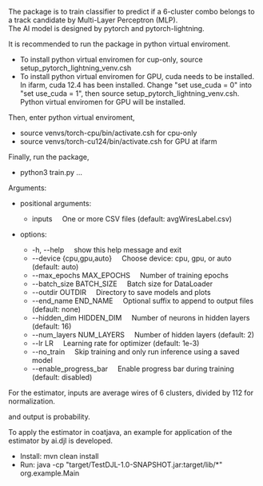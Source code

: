 The package is to train classifier to predict if a 6-cluster combo belongs to a track candidate by Multi-Layer Perceptron (MLP).\
The AI model is designed by pytorch and pytorch-lightning.

It is recommended to run the package in python virtual enviroment.
  - To install python virtual enviromen for cup-only, source setup_pytorch_lightning_venv.csh
  - To install python virtual enviromen for GPU, cuda needs to be installed. In ifarm, cuda 12.4 has been installed. Change "set use_cuda = 0" into "set use_cuda = 1", then source setup_pytorch_lightning_venv.csh. Python virtual enviromen for GPU will be installed.

Then, enter python virtual enviroment,
  - source venvs/torch-cpu/bin/activate.csh for cpu-only
  - source venvs/torch-cu124/bin/activate.csh for GPU at ifarm
  
Finally, run the package,
- python3 train.py ...

Arguments:
  - positional arguments:
    - inputs      &nbsp;&nbsp;&nbsp;          One or more CSV files (default: avgWiresLabel.csv)

  - options:
    - -h, --help     &nbsp;&nbsp;&nbsp;       show this help message and exit
    - --device {cpu,gpu,auto} &nbsp;&nbsp;&nbsp; Choose device: cpu, gpu, or auto (default: auto)
    - --max_epochs MAX_EPOCHS &nbsp;&nbsp;&nbsp; Number of training epochs
    - --batch_size BATCH_SIZE &nbsp;&nbsp;&nbsp; Batch size for DataLoader
    - --outdir OUTDIR   &nbsp;&nbsp;&nbsp;    Directory to save models and plots
    - --end_name END_NAME &nbsp;&nbsp;&nbsp;  Optional suffix to append to output files (default: none)
    - --hidden_dim HIDDEN_DIM   &nbsp;&nbsp;&nbsp;      Number of neurons in hidden layers (default: 16)
    - --num_layers NUM_LAYERS &nbsp;&nbsp;&nbsp; Number of hidden layers (default: 2)
    - --lr LR        &nbsp;&nbsp;&nbsp;       Learning rate for optimizer (default: 1e-3)
    - --no_train      &nbsp;&nbsp;&nbsp;      Skip training and only run inference using a saved model
    - --enable_progress_bar &nbsp;&nbsp;&nbsp; Enable progress bar during training (default: disabled)

For the estimator, inputs are average wires of 6 clusters, divided by 112 for normalization.
     
and output is probability.

To apply the estimator in coatjava, an example for application of the estimator by ai.djl is developed.
- Install: mvn clean install
- Run: java -cp "target/TestDJL-1.0-SNAPSHOT.jar:target/lib/*" org.example.Main
